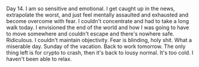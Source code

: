 Day 14. I am so sensitive and emotional. I get caught up in the news, extrapolate the worst, and just feel mentally assaulted and exhausted and become overcome with fear. I couldn't concentrate and had to take a long walk today. I envisioned the end of the world and how I was going to have to move somewhere and couldn't escape and there's nowhere safe. Ridiculous. I couldn't maintain objectivity. Fear is blinding, holy shit. What a miserable day. Sunday of the vacation. Back to work tomorrow. The only thing left is for crypto to crash, then it's back to lousy normal. It's too cold. I haven't been able to relax.
